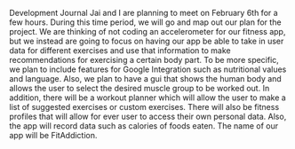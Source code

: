 Development Journal
Jai and I are planning to meet on February 6th for a few hours. During this time period, we will go and map out our plan for the project. We are thinking of not coding an accelerometer for our fitness app, but we instead are going to focus on having our app be able to take in user data for different exercises and use that information to make recommendations for exercising a certain body part. To be more specific, we plan to include features for Google Integration such as nutritional values and language. Also, we plan to have a gui that shows the human body and allows the user to select the desired muscle group to be worked out. In addition, there will be a workout planner which will allow the user to make a list of suggested exercises or custom exercises. There will also be fitness profiles that will allow for ever user to access their own personal data. Also, the app will record data such as calories of foods eaten. The name of our app will be FitAddiction.
